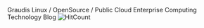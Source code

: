 Graudis Linux / OpenSource / Public Cloud Enterprise Computing Technology Blog
![HitCount](http://hits.dwyl.com/graudis/graudis/graudisgithubio.svg)
